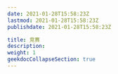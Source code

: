 ```yaml
---
date: 2021-01-28T15:58:23Z
lastmod: 2021-01-28T15:58:23Z
publishdate: 2021-01-28T15:58:23Z

title: 竞赛
description: 
weight: 1
geekdocCollapseSection: true
---
```

